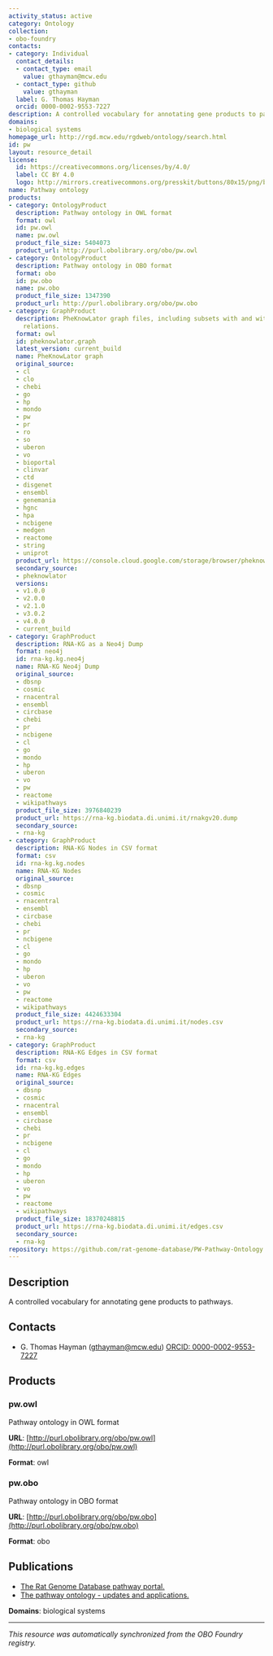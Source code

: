 ```yaml
---
activity_status: active
category: Ontology
collection:
- obo-foundry
contacts:
- category: Individual
  contact_details:
  - contact_type: email
    value: gthayman@mcw.edu
  - contact_type: github
    value: gthayman
  label: G. Thomas Hayman
  orcid: 0000-0002-9553-7227
description: A controlled vocabulary for annotating gene products to pathways.
domains:
- biological systems
homepage_url: http://rgd.mcw.edu/rgdweb/ontology/search.html
id: pw
layout: resource_detail
license:
  id: https://creativecommons.org/licenses/by/4.0/
  label: CC BY 4.0
  logo: http://mirrors.creativecommons.org/presskit/buttons/80x15/png/by.png
name: Pathway ontology
products:
- category: OntologyProduct
  description: Pathway ontology in OWL format
  format: owl
  id: pw.owl
  name: pw.owl
  product_file_size: 5404073
  product_url: http://purl.obolibrary.org/obo/pw.owl
- category: OntologyProduct
  description: Pathway ontology in OBO format
  format: obo
  id: pw.obo
  name: pw.obo
  product_file_size: 1347390
  product_url: http://purl.obolibrary.org/obo/pw.obo
- category: GraphProduct
  description: PheKnowLator graph files, including subsets with and without inverse
    relations.
  format: owl
  id: pheknowlator.graph
  latest_version: current_build
  name: PheKnowLator graph
  original_source:
  - cl
  - clo
  - chebi
  - go
  - hp
  - mondo
  - pw
  - pr
  - ro
  - so
  - uberon
  - vo
  - bioportal
  - clinvar
  - ctd
  - disgenet
  - ensembl
  - genemania
  - hgnc
  - hpa
  - ncbigene
  - medgen
  - reactome
  - string
  - uniprot
  product_url: https://console.cloud.google.com/storage/browser/pheknowlator/current_build/knowledge_graphs?pageState=(%22StorageObjectListTable%22:(%22f%22:%22%255B%255D%22))&inv=1&invt=Ab5_1Q&project=pheknowlator
  secondary_source:
  - pheknowlator
  versions:
  - v1.0.0
  - v2.0.0
  - v2.1.0
  - v3.0.2
  - v4.0.0
  - current_build
- category: GraphProduct
  description: RNA-KG as a Neo4j Dump
  format: neo4j
  id: rna-kg.kg.neo4j
  name: RNA-KG Neo4j Dump
  original_source:
  - dbsnp
  - cosmic
  - rnacentral
  - ensembl
  - circbase
  - chebi
  - pr
  - ncbigene
  - cl
  - go
  - mondo
  - hp
  - uberon
  - vo
  - pw
  - reactome
  - wikipathways
  product_file_size: 3976840239
  product_url: https://rna-kg.biodata.di.unimi.it/rnakgv20.dump
  secondary_source:
  - rna-kg
- category: GraphProduct
  description: RNA-KG Nodes in CSV format
  format: csv
  id: rna-kg.kg.nodes
  name: RNA-KG Nodes
  original_source:
  - dbsnp
  - cosmic
  - rnacentral
  - ensembl
  - circbase
  - chebi
  - pr
  - ncbigene
  - cl
  - go
  - mondo
  - hp
  - uberon
  - vo
  - pw
  - reactome
  - wikipathways
  product_file_size: 4424633304
  product_url: https://rna-kg.biodata.di.unimi.it/nodes.csv
  secondary_source:
  - rna-kg
- category: GraphProduct
  description: RNA-KG Edges in CSV format
  format: csv
  id: rna-kg.kg.edges
  name: RNA-KG Edges
  original_source:
  - dbsnp
  - cosmic
  - rnacentral
  - ensembl
  - circbase
  - chebi
  - pr
  - ncbigene
  - cl
  - go
  - mondo
  - hp
  - uberon
  - vo
  - pw
  - reactome
  - wikipathways
  product_file_size: 18370248815
  product_url: https://rna-kg.biodata.di.unimi.it/edges.csv
  secondary_source:
  - rna-kg
repository: https://github.com/rat-genome-database/PW-Pathway-Ontology
---
```

## Description

A controlled vocabulary for annotating gene products to pathways.

## Contacts

- G. Thomas Hayman (gthayman@mcw.edu) [ORCID: 0000-0002-9553-7227](https://orcid.org/0000-0002-9553-7227)

## Products

### pw.owl

Pathway ontology in OWL format

**URL**: [http://purl.obolibrary.org/obo/pw.owl](http://purl.obolibrary.org/obo/pw.owl)

**Format**: owl

### pw.obo

Pathway ontology in OBO format

**URL**: [http://purl.obolibrary.org/obo/pw.obo](http://purl.obolibrary.org/obo/pw.obo)

**Format**: obo

## Publications

- [The Rat Genome Database pathway portal.](https://www.ncbi.nlm.nih.gov/pubmed/21478484)
- [The pathway ontology - updates and applications.](https://www.ncbi.nlm.nih.gov/pubmed/24499703)

**Domains**: biological systems

---

*This resource was automatically synchronized from the OBO Foundry registry.*